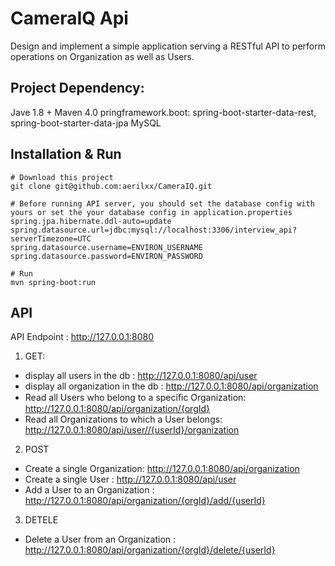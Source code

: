 # CameraIQ Api
Design and implement a simple application serving a RESTful API to perform operations on Organization as well as
Users.

## Project Dependency:
Jave 1.8 +
Maven 4.0
pringframework.boot:  spring-boot-starter-data-rest, spring-boot-starter-data-jpa
MySQL 

## Installation & Run

```
# Download this project
git clone git@github.com:aerilxx/CameraIQ.git

# Before running API server, you should set the database config with yours or set the your database config in application.properties 
spring.jpa.hibernate.ddl-auto=update
spring.datasource.url=jdbc:mysql://localhost:3306/interview_api?serverTimezone=UTC
spring.datasource.username=ENVIRON_USERNAME
spring.datasource.password=ENVIRON_PASSWORD 

# Run 
mvn spring-boot:run

```
## API
API Endpoint : http://127.0.0.1:8080

1. GET: 
 * display all users in the db :  http://127.0.0.1:8080/api/user
 * display all organization in the db :  http://127.0.0.1:8080/api/organization
 * Read all Users who belong to a speciﬁc Organization:  http://127.0.0.1:8080/api/organization/{orgId}
 * Read all Organizations to which a User belongs:  http://127.0.0.1:8080/api/user//{userId}/organization
 
2. POST 
* Create a single Organization: http://127.0.0.1:8080/api/organization 
* Create a single User : http://127.0.0.1:8080/api/user
* Add a User to an Organization : http://127.0.0.1:8080/api/organization/{orgId}/add/{userId}

3. DETELE
* Delete a User from an Organization : http://127.0.0.1:8080/api/organization/{orgId}/delete/{userId}

